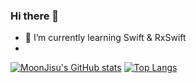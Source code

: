 ### Hi there 👋

- 🌱 I’m currently learning Swift & RxSwift
- 
[![MoonJisu's GitHub stats](https://github-readme-stats.vercel.app/api?username=MoonJisu)](https://github.com/anuraghazra/github-readme-stats)
[![Top Langs](https://github-readme-stats.vercel.app/api/top-langs/?username=MoonJisu&layout=compact)](https://github.com/anuraghazra/github-readme-stats)
<!--


<!--
**MoonJisu/MoonJisu** is a ✨ _special_ ✨ repository because its `README.md` (this file) appears on your GitHub profile.

Here are some ideas to get you started:

- 🔭 I’m currently working on ...
- 🌱 I’m currently learning ...
- 👯 I’m looking to collaborate on ...
- 🤔 I’m looking for help with ...
- 💬 Ask me about ...
- 📫 How to reach me: ...
- 😄 Pronouns: ...
- ⚡ Fun fact: ...
-->
